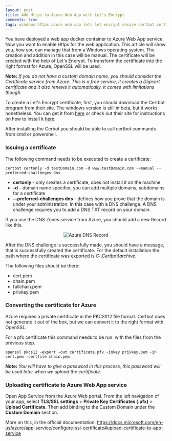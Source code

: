 ```yaml
---
layout: post
title: Add Https to Azure Web App with Let's Encrypt
comments: true
tags: windows https azure web app lets let encrypt secure certbot certificate cert
---
```


You have deployed a web app docker container to Azure Web App service. Now you want to enable Https for the web application. 
This article will show you, how you can manage that from a Windows operating system. 
The creation and addition in this case will be manual. 
The certificate will be created with the help of Let's Encrypt. 
To transform the certificate into the right format for Azure, OpenSSL will be used.

**Note:** *If you do not have a custom domain name, you should consider the Certificate service from Azure. This is a free service, it creates a Digicert certificate and it also renews it automatically. It comes with limitations though.*


To create a Let's Encrypt certificate, first, you should download the Certbot program from their site. The windows version is still in beta, but it works nonetheless. You can get it from [here](https://dl.eff.org/certbot-beta-installer-win32.exe) or check out their site for instructions on how to install it [here](https://certbot.eff.org/lets-encrypt/windows-other).

After installing the Cerbot you should be able to call certbot commands from cmd or powershell.

### Issuing a certificate

The following command needs to be executed to create a certificate:

```shell
certbot certonly -d testDomain.com -d www.testDomain.com --manual --preferred-challenges dns
```

* **certonly** - only creates a certificate, does not install it on the machine
* **-d** - domain name specifier, you can add multiple domains, subdomains for a certificate
* **--preferred-challenges dns** - defines how you prove that the domain is under your administration. In this case with a DNS challenge. A DNS challenge requires you to add a DNS TXT record on your domain.

If you use the DNS Zones service from Azure, you should add a new Record like this.

<p align="center">
    <img src="{{ site.baseurl }}/images/posts/dnsChallenge.png" alt="Azure DNS Record"/>
</p>

After the DNS challenge is successfully made, you should have a message, that is successfully created the certificate. For the default installation the path where the certificate was exported is _C:\Certbot\archive_.

The following files should be there:
* cert.pem
* chain.pem
* fullchain.pem
* privkey.pem

### Converting the certificate for Azure

Azure requires a private certificate in the PKCS#12 file format. Certbot does not generate it out of the box, but we can convert it to the right format with OpenSSL.

For a pfx certificate this command needs to be run: with the files from the previous step.

```shell
openssl pkcs12 -export -out certificate.pfx -inkey privkey.pem -in cert.pem -certfile chain.pem
```

**Note:** *You will have to give a password in this process, this password will be used later when we upload the certificate.*

### Uploading certificate to Azure Web App service

Open App Service from the Azure Web portal. From the left navigation of your app, select **TLS/SSL settings** > **Private Key Certificates (.pfx)** > **Upload Certificate**. Then add binding to the Custom Domain under the **Custom Domain** section.

More on this, in the official documentation:
https://docs.microsoft.com/en-us/azure/app-service/configure-ssl-certificate#upload-certificate-to-app-service